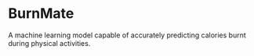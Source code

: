 # BurnMate
A machine learning model capable of accurately predicting calories burnt during physical activities.
